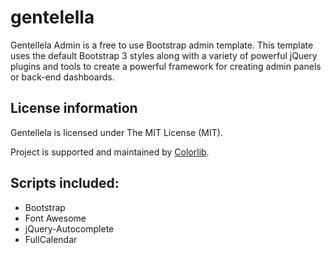 # gentelella

Gentellela Admin is a free to use Bootstrap admin template.
This template uses the default Bootstrap 3 styles along with a variety of powerful jQuery plugins and tools to create a powerful framework for creating admin panels or back-end dashboards.

## License information
Gentellela is licensed under The MIT License (MIT).

Project is supported and maintained by [Colorlib](https://colorlib.com/ "Colorlib - Make Your Firs Blog").


## Scripts included:
* Bootstrap
* Font Awesome
* jQuery-Autocomplete
* FullCalendar
